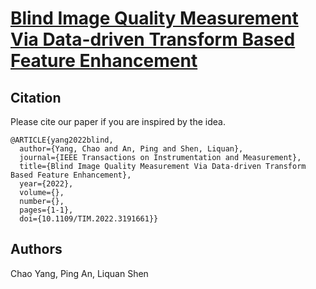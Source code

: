 # [Blind Image Quality Measurement Via Data-driven Transform Based Feature Enhancement](https://ieeexplore.ieee.org/document/9831989)

## Citation

Please cite our paper if you are inspired by the idea.

```
@ARTICLE{yang2022blind,
  author={Yang, Chao and An, Ping and Shen, Liquan},
  journal={IEEE Transactions on Instrumentation and Measurement}, 
  title={Blind Image Quality Measurement Via Data-driven Transform Based Feature Enhancement}, 
  year={2022},
  volume={},
  number={},
  pages={1-1},
  doi={10.1109/TIM.2022.3191661}}
```

## Authors

Chao Yang, Ping An, Liquan Shen
